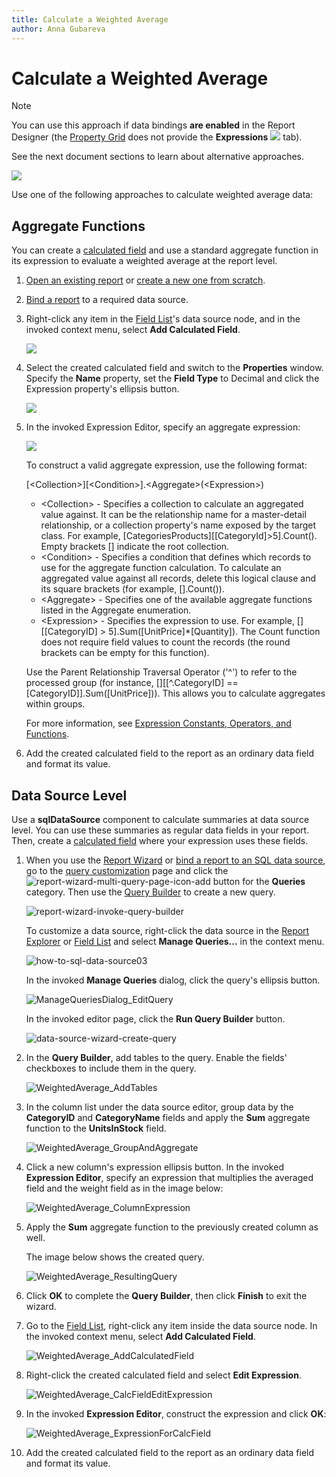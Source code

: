 ```yaml
---
title: Calculate a Weighted Average
author: Anna Gubareva
---
```

# Calculate a Weighted Average

> [!NOTE]
> You can use this approach if data bindings **are enabled** in the Report Designer (the [Property Grid](../../report-designer-tools/ui-panels/property-grid.md) does not provide the **Expressions** ![](../../../../../images/eurd-win-property-grid-expressions-icon.png) tab).
>
> See the next document sections to learn about alternative approaches.

![](../../../../../images/eurd-win-weighted-average-result.png)

Use one of the following approaches to calculate weighted average data:

## Aggregate Functions

You can create a [calculated field](../use-calculated-fields/calculated-fields-overview.md) and use a standard aggregate function in its expression to evaluate a weighted average at the report level.

1. [Open an existing report](../../open-reports.md) or [create a new one from scratch](../../add-new-reports.md).
2. [Bind a report](../../bind-to-data.md) to a required data source.
3. Right-click any item in the [Field List](../../../../../articles/report-designer/report-designer-for-winforms/report-designer-tools/ui-panels/field-list.md)'s data source node, and in the invoked context menu, select **Add Calculated Field**.

	![](../../../../../images/eurd-weighted-average-field-list.png)

4. Select the created calculated field and switch to the **Properties** window. Specify the **Name** property, set the **Field Type** to Decimal and click the Expression property's ellipsis button.

	![](../../../../../images/eurd-weighted-average-properties.png)

5. In the invoked Expression Editor, specify an aggregate expression:

    ![](../../../../../images/eurd-weighted-average-expression-editor.png)

    To construct a valid aggregate expression, use the following format:

    [&lt;Collection>][&lt;Condition>].&lt;Aggregate>(&lt;Expression>)

    * &lt;Collection> - Specifies a collection to calculate an aggregated value against. It can be the relationship name for a master-detail relationship, or a collection property's name exposed by the target class. For example, [CategoriesProducts][[CategoryId]>5].Count(). Empty brackets [] indicate the root collection.
    * &lt;Condition> - Specifies a condition that defines which records to use for the aggregate function calculation. To calculate an aggregated value against all records, delete this logical clause and its square brackets (for example, [].Count()).
    * &lt;Aggregate> - Specifies one of the available aggregate functions listed in the Aggregate enumeration.
    * &lt;Expression> - Specifies the expression to use. For example, [][[CategoryID] > 5].Sum([UnitPrice]*[Quantity]). The Count function does not require field values to count the records (the round brackets can be empty for this function).

    Use the Parent Relationship Traversal Operator ('^') to refer to the processed group (for instance, [][[^.CategoryID] == [CategoryID]].Sum([UnitPrice])). This allows you to calculate aggregates within groups.

    For more information, see [Expression Constants, Operators, and Functions](../../../../../articles/expression-editor/expression-operators-functions-and-constants.md).

6. Add the created calculated field to the report as an ordinary data field and format its value.

## Data Source Level

Use a **sqlDataSource** component to calculate summaries at data source level. You can use these summaries as regular data fields in your report. Then, create a [calculated field](../use-calculated-fields/calculated-fields-overview.md) where your expression uses these fields.

1. When you use the [Report Wizard](../../../../../articles/report-designer/report-designer-for-winforms/report-designer-tools/report-wizard.md) or [bind a report to an SQL data source](../../../../../articles/report-designer/report-designer-for-winforms/bind-to-data/bind-a-report-to-a-database.md), go to the [query customization](../../../../../articles/report-designer/report-designer-for-winforms/report-designer-tools/data-source-wizard/connect-to-a-database/create-a-query-or-select-a-stored-procedure.md) page and click the ![report-wizard-multi-query-page-icon-add](../../../../../images/eurd-weighted-average-plus-icon.png) button for the **Queries** category. Then use the [Query Builder](../../../../../articles/report-designer/report-designer-for-winforms/report-designer-tools/query-builder.md) to create a new query.

	![report-wizard-invoke-query-builder](../../../../../images/eurd-weighted-average-data-source-wizard.png)

	To customize a data source, right-click the data source in the [Report Explorer](../../../../../articles/report-designer/report-designer-for-winforms/report-designer-tools/ui-panels/report-explorer.md) or [Field List](../../../../../articles/report-designer/report-designer-for-winforms/report-designer-tools/ui-panels/field-list.md) and select **Manage Queries...** in the context menu.

	![how-to-sql-data-source03](../../../../../images/eurd-weighted-average-manage-queries.png)

	In the invoked **Manage Queries** dialog, click the query's ellipsis button.

	![ManageQueriesDialog_EditQuery](../../../../../images/eurd-weighted-average-manage-queries-dialog.png)

	In the invoked editor page, click the **Run Query Builder** button.

	![data-source-wizard-create-query](../../../../../images/eurd-weighted-average-query-editor.png)

2. In the **Query Builder**, add tables to the query. Enable the fields' checkboxes to include them in the query.

	![WeightedAverage_AddTables](../../../../../images/eurd-weighted-average-query-builder.png)

3. In the column list under the data source editor, group data by the **CategoryID** and **CategoryName** fields and apply the **Sum** aggregate function to the **UnitsInStock** field.

	![WeightedAverage_GroupAndAggregate](../../../../../images/eurd-weighted-average-column-list.png)

4. Click a new column's expression ellipsis button. In the invoked **Expression Editor**, specify an expression that multiplies the averaged field and the weight field as in the image below:

	![WeightedAverage_ColumnExpression](../../../../../images/eurd-weighted-average-expression-editor-2.png)

5. Apply the **Sum** aggregate function to the previously created column as well.

	The image below shows the created query.

	![WeightedAverage_ResultingQuery](../../../../../images/eurd-weighted-average-created-query.png)

6. Click **OK** to complete the **Query Builder**, then click **Finish** to exit the wizard.

7. Go to the [Field List](../../../../../articles/report-designer/report-designer-for-winforms/report-designer-tools/ui-panels/field-list.md), right-click any item inside the data source node. In the invoked context menu, select **Add Calculated Field**.

	![WeightedAverage_AddCalculatedField](../../../../../images/eurd-weighted-average-add-calculated-field.png)

8. Right-click the created calculated field and select **Edit Expression**.

	![WeightedAverage_CalcFieldEditExpression](../../../../../images/eurd-weighted-average-edit-expression.png)

9. In the invoked **Expression Editor**, construct the expression and click **OK**:

	![WeightedAverage_ExpressionForCalcField](~/images/weightedaverage_expressionforcalcfield124733.png)
10. Add the created calculated field to the report as an ordinary data field and format its value.